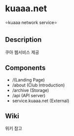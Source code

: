 # kuaaa.net
⭐kuaaa network service⭐

## Description
쿠아 웹서비스 제공

## Components
* /(Landing Page)
* /about (Club Introduction)
* /archive (Storage)
* /api (API server)
* service.kuaaa.net (External)

## Wiki
위키 참고
